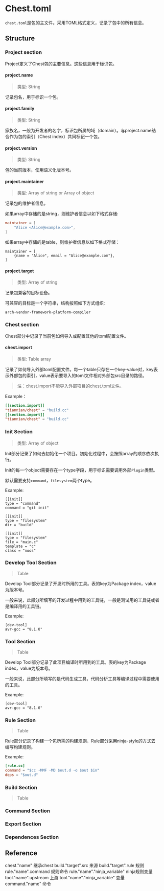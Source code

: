 # Chest.toml
`chest.toml`是包的主文件，采用TOML格式定义，记录了包中的所有信息。

## Structure 
### Project section
Project定义了Chest包的主要信息。这些信息用于标识包。
#### project.name
>  类型: String

记录包名，用于标识一个包。

#### project.family
> 类型: String

家族名，一般为开发者的名字，标识包所属的域（domain）。与project.name结合作为包的索引（Chest index）共同标记一个包。

#### project.version
> 类型: String

包的当前版本，使用语义化版本号。

#### project.maintainer
> 类型: Array of string or Array of object

记录包的维护者信息。

如果array中存储的是string，则维护者信息以如下格式存储: 

```toml
maintainer = [
    "Alice <Alice@example.com>",
]
```

如果array中存储的是table，则维护者信息以如下格式存储：

```
maintainer = [
    {name = "Alice", email = "Alice@example.com"},
]
```

#### project.target

> 类型: Array of string

记录包兼容的目标设备。

可兼容的目标是一个字符串，结构按照如下方式组织:

```
arch-vendor-framework-platform-compiler
```

### Chest section
Chest部分中记录了当前包如何导入或配置其他的toml配置文件。
#### chest.import

> 类型: Table array

记录了如何导入外部toml配置文件。每一个table只存在一个key-value对，key表示外部包的索引，value表示要导入的toml文件相对外部包src目录的路径。

> 注：chest.import不能导入外部项目的chest.toml文件。

Example：

```toml
[[section.import]]
"tiannian/chest" = "build.cc"
[[section.import]]
"tiannian/chest" = "build.cc"
```

### Init Section

> 类型: Array of object

Init部分记录了如何去初始化一个项目。初始化过程中，会按照array的顺序依次执行。

Init的每一个object需要存在一个type字段，用于标识需要调用外部`Plugin`类型。

默认需要支持`command`，`filesystem`两个type。

Example:

```
[[init]]
type = "command"
command = "git init"

[[init]]
type = "filesystem"
dir = "build"

[[init]]
type = "filesystem"
file = "main.c"
template = "c"
class = "noos"
```

### Develop Tool Section

> Table

Develop Tool部分记录了开发时所用的工具。表的key为Package index，value为版本号。

一般来说，此部分所填写的开发过程中用到的工具链，一般是测试用的工具链或者是编译用的工具链。

Example:

```
[dev-tool]
avr-gcc = "8.1.0"
```

### Tool Section

> Table

Develop Tool部分记录了此项目编译时所用到的工具。表的key为Package index，value为版本号。

一般来说，此部分所填写的是代码生成工具，代码分析工具等编译过程中需要使用的工具。

Example:

```
[dev-tool]
avr-gcc = "8.1.0"
```

### Rule Section

> Table

Rule部分记录了构建一个包所需的构建规则，Rule部分采用ninja-style的方式去编写构建规则。

Example:

```toml
[rule.cc]
command = "$cc -MMF -MD $out.d -o $out $in"
deps = "$out.d"
```

### Build Section

> Table




### Command Section

### Export Section

### Dependences Section

## Reference
chest."name" 继承chest
build."target".src 来源
build."target".rule 规则
rule."name".command 规则命令
rule."name"."ninja_variable" ninja规则变量
tool."name".upstream 上游
tool."name"."ninja_variable" 变量
command."name" 命令